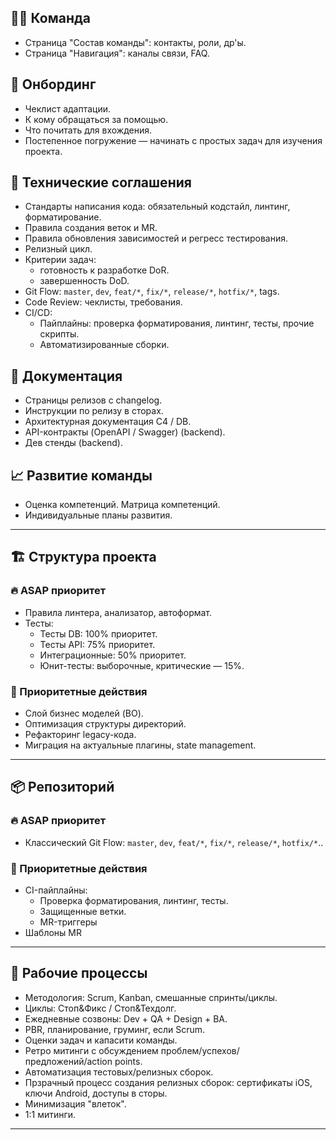 ## 🧑‍💻 Команда
- Страница "Cостав команды": контакты, роли, др'ы.
- Страница "Навигация": каналы связи, FAQ.

## 🚀 Онбординг
- Чеклист адаптации.
- К кому обращаться за помощью.
- Что почитать для вхождения.
- Постепенное погружение — начинать с простых задач для изучения проекта.

## 🧰 Технические соглашения
- Cтандарты написания кода: обязательный кодстайл, линтинг, форматирование.
- Правила создания веток и MR.
- Правила обновления зависимостей и регресс тестирования.
- Релизный цикл.
- Критерии задач:
  - готовность к разработке DoR.
  - завершенность DoD.
- Git Flow: `master`, `dev`, `feat/*`, `fix/*`, `release/*`, `hotfix/*`, tags.
- Code Review: чеклисты, требования.
- CI/CD:
  - Пайплайны: проверка форматирования, линтинг, тесты, прочие скрипты.
  - Автоматизированные сборки.

## 🧾 Документация
- Cтраницы релизов c changelog.
- Инструкции по релизу в сторах.
- Архитектурная документация C4 / DB. 
- API-контракты (OpenAPI / Swagger) (backend).
- Дев стенды (backend).

## 📈 Развитие команды
- Оценка компетенций. Матрица компетенций.
- Индивидуальные планы развития.

---

## 🏗️ Структура проекта

### 🔥 ASAP приоритет
- Правила линтера, анализатор, автоформат.
- Тесты:
  - Тесты DB: 100% приоритет.
  - Тесты API: 75% приоритет.
  - Интеграционные: 50% приоритет.
  - Юнит-тесты: выборочные, критические — 15%.

### 🎯 Приоритетные действия
- Слой бизнес моделей (BO).
- Оптимизация структуры директорий.
- Рефакторинг legacy-кода.
- Миграция на актуальные плагины, state management.

---

## 📦 Репозиторий

### 🔥 ASAP приоритет
- Классический Git Flow: `master`, `dev`, `feat/*`, `fix/*`, `release/*`, `hotfix/*`..

### 🎯 Приоритетные действия
- CI-пайплайны:
  - Проверка форматирования, линтинг, тесты.
  - Защищенные ветки.
  - MR-триггеры
- Шаблоны MR

---

## 🔄 Рабочие процессы

- Методология: Scrum, Kanban, смешанные спринты/циклы.
- Циклы: Стоп&Фикс / Стоп&Техдолг.
- Ежедневные созвоны: Dev + QA + Design + BA.
- PBR, планирование, груминг, если Scrum.
- Оценки задач и капасити команды.
- Ретро митинги с обсуждением проблем/успехов/предложений/action points.
- Автоматизация тестовых/релизных сборок.
- Прзрачный процесс создания релизных сборок: cертификаты iOS, ключи Android, доступы в сторы.
- Минимизация "влеток".
- 1:1 митинги.

---
